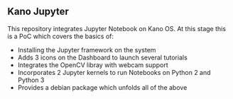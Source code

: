 ## Kano Jupyter

This repository integrates Jupyter Notebook on Kano OS. At this stage this is a PoC which covers the basics of:

 * Installing the Jupyter framework on the system
 * Adds 3 icons on the Dashboard to launch several tutorials
 * Integrates the OpenCV libray with webcam support
 * Incorporates 2 Jupyter kernels to run Notebooks on Python 2 and Python 3
 * Provides a debian package which unfolds all of the above
